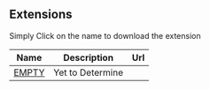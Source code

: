 ## Extensions
Simply Click on the name to download the extension

| Name        | Description           | Url |
| ------------- |-------------| ----|
| <a href="">EMPTY</a>       | Yet to Determine      |  
